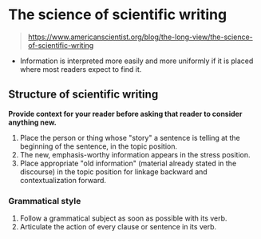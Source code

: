 # The science of scientific writing
> https://www.americanscientist.org/blog/the-long-view/the-science-of-scientific-writing

* Information is interpreted more easily and more uniformly if it is placed where most readers expect to find it.

## Structure of scientific writing

**Provide context for your reader before asking that reader to consider anything new.**

1. Place the person or thing whose "story" a sentence is telling at the beginning of the sentence, in the topic position.
2. The new, emphasis-worthy information appears in the stress position.
3. Place appropriate "old information" (material already stated in the discourse) in the topic position for linkage backward and contextualization forward.


### Grammatical style

1. Follow a grammatical subject as soon as possible with its verb.
2. Articulate the action of every clause or sentence in its verb.
